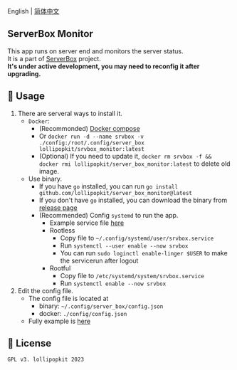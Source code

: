 English | [简体中文](README_zh.md)

## ServerBox Monitor
This app runs on server end and monitors the server status.  
It is a part of [ServerBox](https://github.com/lollipopkit/flutter_server_box) project.  
**It's under active development, you may need to reconfig it after upgrading.**

## 📖 Usage
1. There are serveral ways to install it.
   - `Docker`:
     - (Recommonded) [Docker compose](docker-compose.yaml)
     - Or `docker run -d --name srvbox -v ./config:/root/.config/server_box lollipopkit/srvbox_monitor:latest`
     - (Optional) If you need to update it, `docker rm srvbox -f && docker rmi lollipopkit/server_box_monitor:latest` to delete old image.
   - Use binary.
     - If you have `go` installed, you can run `go install github.com/lollipopkit/server_box_monitor@latest`
     - If you don't have `go` installed, you can download the binary from [release page](https://github.com/lollipopkit/server_box_monitor/releases)
     - (Recommended) Config `systemd` to run the app.
       - Example service file [here](doc/srvbox.service)
       - Rootless
         - Copy file to `~/.config/systemd/user/srvbox.service`
         - Run `systemctl --user enable --now srvbox`
         - You can run `sudo loginctl enable-linger $USER` to make the servicerun   after logout
       - Rootful
         - Copy file to `/etc/systemd/system/srvbox.service`
         - Run `systemctl enable --now srvbox`
2. Edit the config file.
   - The config file is located at
     - binary: `~/.config/server_box/config.json`
     - docker: `./config/config.json`
   - Fully example is [here](doc/CONFIG.jsonc)
    

## 🔖 License
`GPL v3. lollipopkit 2023`